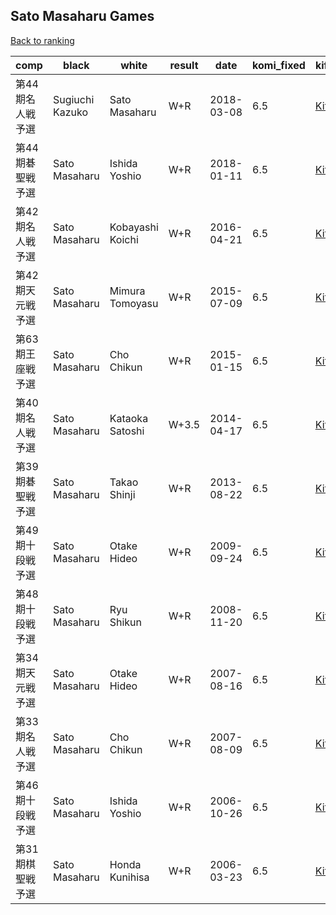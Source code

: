 ## Sato Masaharu Games

[Back to ranking](../../index.md)




| **comp** | **black** | **white** | **result** | **date** | **komi_fixed** | **kifu** | 
| --- | --- | --- | --- | --- | --- | --- |
| 第44期名人戦予選 | Sugiuchi Kazuko | Sato Masaharu | W+R | 2018-03-08 | 6.5 | [Kifu](https://kifudepot.net/kifucontents.php?id=tU5ccvoz8AZRN%2B3gW5Zezw%3D%3D) | 
| 第44期碁聖戦予選 | Sato Masaharu | Ishida Yoshio | W+R | 2018-01-11 | 6.5 | [Kifu](https://kifudepot.net/kifucontents.php?id=hIpi%2BnU%2FsVuqT6sGV1WoOA%3D%3D) | 
| 第42期名人戦予選 | Sato Masaharu | Kobayashi Koichi | W+R | 2016-04-21 | 6.5 | [Kifu](https://kifudepot.net/kifucontents.php?id=H7mvpNt9M4MgAnm5vIHzDQ%3D%3D) | 
| 第42期天元戦予選 | Sato Masaharu | Mimura Tomoyasu | W+R | 2015-07-09 | 6.5 | [Kifu](https://kifudepot.net/kifucontents.php?id=gfrvz%2BompHhIv84qax0uUQ%3D%3D) | 
| 第63期王座戦予選 | Sato Masaharu | Cho Chikun | W+R | 2015-01-15 | 6.5 | [Kifu](https://kifudepot.net/kifucontents.php?id=jZBI1Nl4VQO75C%2B38ZXpfg%3D%3D) | 
| 第40期名人戦予選 | Sato Masaharu | Kataoka Satoshi | W+3.5 | 2014-04-17 | 6.5 | [Kifu](https://kifudepot.net/kifucontents.php?id=q5YnVOfvUA9OEYgDt3%2Bi8Q%3D%3D) | 
| 第39期碁聖戦予選 | Sato Masaharu | Takao Shinji | W+R | 2013-08-22 | 6.5 | [Kifu](https://kifudepot.net/kifucontents.php?id=273QlBw5Qpjk56UB9zR1Vw%3D%3D) | 
| 第49期十段戦予選 | Sato Masaharu | Otake Hideo | W+R | 2009-09-24 | 6.5 | [Kifu](https://kifudepot.net/kifucontents.php?id=6c78b472Z9DfLqvLMoCJYA%3D%3D) | 
| 第48期十段戦予選 | Sato Masaharu | Ryu Shikun | W+R | 2008-11-20 | 6.5 | [Kifu](https://kifudepot.net/kifucontents.php?id=jkOa1I%2FsH1df1PqVtHdMEg%3D%3D) | 
| 第34期天元戦予選 | Sato Masaharu | Otake Hideo | W+R | 2007-08-16 | 6.5 | [Kifu](https://kifudepot.net/kifucontents.php?id=TOsmzn7cwzm5TboKmL2wsg%3D%3D) | 
| 第33期名人戦予選 | Sato Masaharu | Cho Chikun | W+R | 2007-08-09 | 6.5 | [Kifu](https://kifudepot.net/kifucontents.php?id=6e26N%2BCzFdqFJxaJZVPVIg%3D%3D) | 
| 第46期十段戦予選 | Sato Masaharu | Ishida Yoshio | W+R | 2006-10-26 | 6.5 | [Kifu](https://kifudepot.net/kifucontents.php?id=0c9fz2mNWfFumi%2BAlJtC5w%3D%3D) | 
| 第31期棋聖戦予選 | Sato Masaharu | Honda Kunihisa | W+R | 2006-03-23 | 6.5 | [Kifu](https://kifudepot.net/kifucontents.php?id=k8q9Dh5AXVJiJZy1ILVOPw%3D%3D) |




